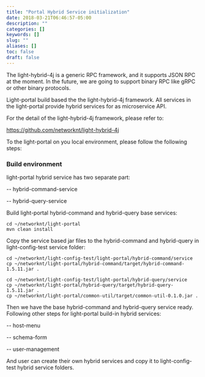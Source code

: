 ```yaml
---
title: "Portal Hybrid Service initialization"
date: 2018-03-21T06:46:57-05:00
description: ""
categories: []
keywords: []
slug: ""
aliases: []
toc: false
draft: false
---
```


The light-hybrid-4j is a generic RPC framework, and it supports JSON RPC at the moment. In the future, we are going to support binary RPC like gRPC or other binary protocols.

Light-portal build based the the light-hybrid-4j framework. All services in the light-portal provide hybrid services for as microservice API.

For the detail of the light-hybrid-4j framework, please refer to:

https://github.com/networknt/light-hybrid-4j


To the light-portal on you local environment, please follow the following steps:



### Build environment

light-portal hybrid service has two separate part:

-- hybrid-command-service

-- hybrid-query-service



Build light-portal hybrid-command and hybrid-query base services:

```
cd ~/networknt/light-portal
mvn clean install
```

Copy the service based jar files to the hybrid-command and hybrid-query in light-config-test service folder:



```
cd ~/networknt/light-config-test/light-portal/hybrid-command/service
cp ~/networknt/light-portal/hybrid-command/target/hybrid-command-1.5.11.jar .

cd ~/networknt/light-config-test/light-portal/hybrid-query/service
cp ~/networknt/light-portal/hybrid-query/target/hybrid-query-1.5.11.jar .
cp ~/networknt/light-portal/common-util/target/common-util-0.1.0.jar .
```


Then we have the base hybrid-command and hybrid-query service ready. Following other steps for light-portal build-in hybrid services:

 -- host-menu

 -- schema-form

 -- user-management


And user can create their own hybrid services and copy it to light-config-test hybrid  service folders.


